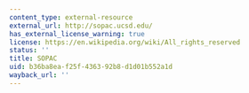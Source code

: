 ```yaml
---
content_type: external-resource
external_url: http://sopac.ucsd.edu/
has_external_license_warning: true
license: https://en.wikipedia.org/wiki/All_rights_reserved
status: ''
title: SOPAC
uid: b36ba8ea-f25f-4363-92b8-d1d01b552a1d
wayback_url: ''
---
```

